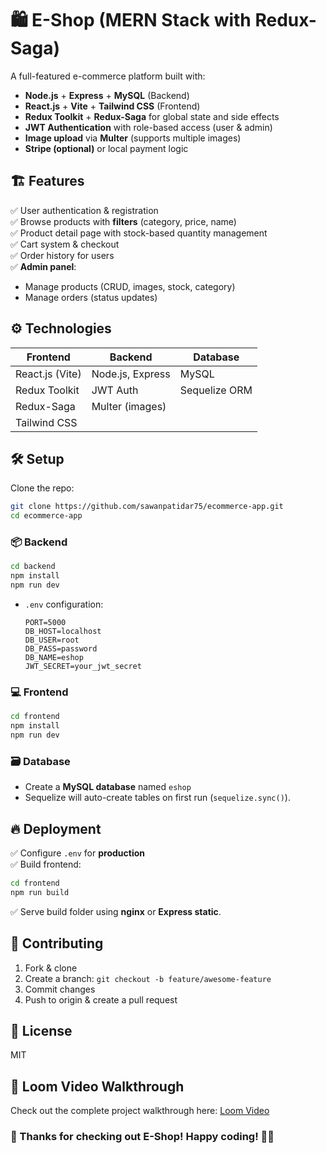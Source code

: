 # 🛍️ E-Shop (MERN Stack with Redux-Saga)

A full-featured e-commerce platform built with:

- **Node.js** + **Express** + **MySQL** (Backend)
- **React.js** + **Vite** + **Tailwind CSS** (Frontend)
- **Redux Toolkit** + **Redux-Saga** for global state and side effects
- **JWT Authentication** with role-based access (user & admin)
- **Image upload** via **Multer** (supports multiple images)
- **Stripe (optional)** or local payment logic

## 🏗️ Features

✅ User authentication & registration  
✅ Browse products with **filters** (category, price, name)  
✅ Product detail page with stock-based quantity management  
✅ Cart system & checkout  
✅ Order history for users  
✅ **Admin panel**:
- Manage products (CRUD, images, stock, category)
- Manage orders (status updates)

## ⚙️ Technologies

| Frontend | Backend | Database |
|----------|---------|----------|
| React.js (Vite) | Node.js, Express | MySQL |
| Redux Toolkit | JWT Auth | Sequelize ORM |
| Redux-Saga | Multer (images) | |
| Tailwind CSS | | |

## 🛠️ Setup

Clone the repo:

```bash
git clone https://github.com/sawanpatidar75/ecommerce-app.git
cd ecommerce-app
```

### 📦 Backend

```bash
cd backend
npm install
npm run dev
```

- `.env` configuration:
  ```
  PORT=5000
  DB_HOST=localhost
  DB_USER=root
  DB_PASS=password
  DB_NAME=eshop
  JWT_SECRET=your_jwt_secret
  ```

### 💻 Frontend

```bash
cd frontend
npm install
npm run dev
```

### 🗃️ Database

- Create a **MySQL database** named `eshop`
- Sequelize will auto-create tables on first run (`sequelize.sync()`).

## 🔥 Deployment

✅ Configure `.env` for **production**  
✅ Build frontend:

```bash
cd frontend
npm run build
```

✅ Serve build folder using **nginx** or **Express static**.

## 🤝 Contributing

1. Fork & clone
2. Create a branch: `git checkout -b feature/awesome-feature`
3. Commit changes
4. Push to origin & create a pull request

## 📝 License

MIT

## 🎥 Loom Video Walkthrough
Check out the complete project walkthrough here: [Loom Video](https://www.loom.com/share/498ebd740e0d41748046edfa425caf8e?sid=1934c996-244c-4d3e-b58b-429244d5b3eb)


### 🙌 Thanks for checking out **E-Shop**! Happy coding! 🚀✨